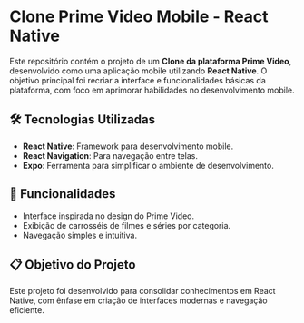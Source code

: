 # Clone Prime Video Mobile - React Native

Este repositório contém o projeto de um **Clone da plataforma Prime Video**, desenvolvido como uma aplicação mobile utilizando **React Native**. O objetivo principal foi recriar a interface e funcionalidades básicas da plataforma, com foco em aprimorar habilidades no desenvolvimento mobile.

## 🛠️ Tecnologias Utilizadas

- **React Native**: Framework para desenvolvimento mobile.
- **React Navigation**: Para navegação entre telas.
- **Expo**: Ferramenta para simplificar o ambiente de desenvolvimento.

## 🎨 Funcionalidades

- Interface inspirada no design do Prime Video.
- Exibição de carrosséis de filmes e séries por categoria.
- Navegação simples e intuitiva.

## 📋 Objetivo do Projeto

Este projeto foi desenvolvido para consolidar conhecimentos em React Native, com ênfase em criação de interfaces modernas e navegação eficiente.
